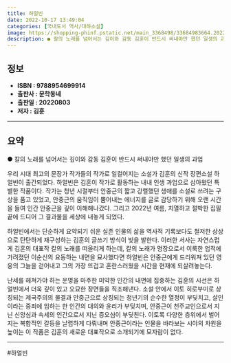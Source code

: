 ```yaml
---
title: 하얼빈
date: 2022-10-17 13:49:04
categories: [국내도서 역사/대하소설]
image: https://shopping-phinf.pstatic.net/main_3368498/33684983664.20220808092115.jpg
description: ● 칼의 노래를 넘어서는 깊이와 감동 김훈이 반드시 써내야만 했던 일생의 과업 우리 시대...
---
```


## **정보**

- **ISBN : 9788954699914**
- **출판사 : 문학동네**
- **출판일 : 20220803**
- **저자 : 김훈**

------



## **요약**

● 칼의 노래를 넘어서는 깊이와 감동
김훈이 반드시 써내야만 했던 일생의 과업

우리 시대 최고의 문장가 작가들의 작가로 일컬어지는 소설가 김훈의 신작 장편소설 하얼빈이 출간되었다. 하얼빈은 김훈이 작가로 활동하는 내내 인생 과업으로 삼아왔던 특별한 작품이다. 작가는 청년 시절부터 안중근의 짧고 강렬했던 생애를 소설로 쓰려는 구상을 품고 있었고, 안중근의 움직임이 뿜어내는 에너지를 글로 감당하기 위해 오랜 시간을 들여 인간 안중근을 깊이 이해해나갔다. 그리고 2022년 여름, 치열하고 절박한 집필 끝에 드디어 그 결과물을 세상에 내놓게 되었다.

하얼빈에서는 단순하게 요약되기 쉬운 실존 인물의 삶을 역사적 기록보다도 철저한 상상으로 탄탄하게 재구성하는 김훈의 글쓰기 방식이 빛을 발한다. 이러한 서사는 자연스럽게 김훈의 대표작 칼의 노래를 떠올리게 하는데, 칼의 노래가 명장으로서 이룩한 업적에 가려졌던 이순신의 요동하는 내면을 묘사했다면 하얼빈은 안중근에게 드리워져 있던 영웅의 그늘을 걷어내고 그의 가장 뜨겁고 혼란스러웠을 시간을 현재에 되살려놓는다.

난세를 헤쳐가야 하는 운명을 마주한 미약한 인간의 내면에 집중하는 김훈의 시선은 하얼빈에서 더욱 깊이 있고 오묘한 장면들을 직조해낸다. 소설 안에서 이토 히로부미로 상징되는 제국주의의 물결과 안중근으로 상징되는 청년기의 순수한 열정이 부딪치고, 살인이라는 중죄에 임하는 한 인간의 대의와 윤리가 부딪치며, 안중근이 천주교인으로서 지닌 신앙심과 속세의 인간으로서 지닌 증오심이 부딪친다. 이토록 다양한 층위에서 벌어지는 복합적인 갈등을 날렵하게 다뤄내며 안중근이라는 인물을 바라보는 시야의 차원을 높이는 이 작품은 김훈의 새로운 대표작으로 소개되기에 모자람이 없다.

------

#하얼빈




